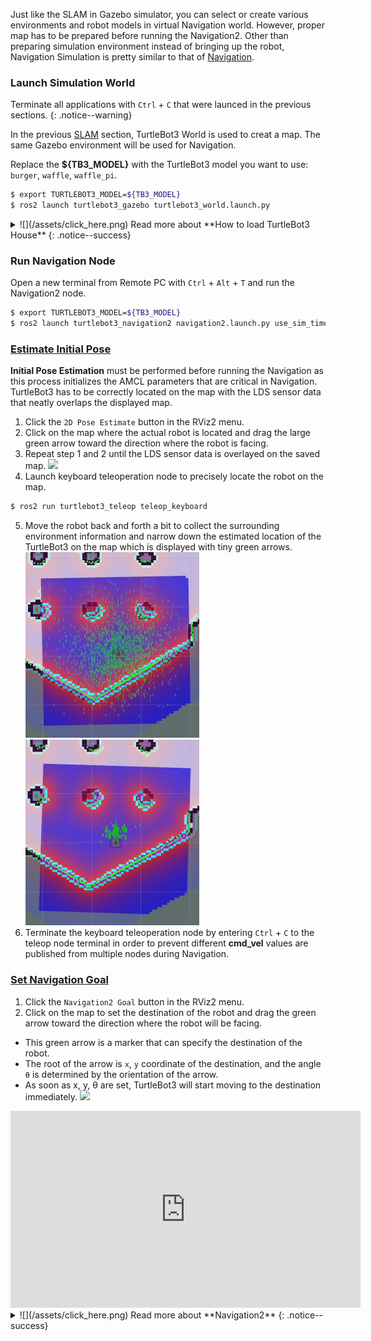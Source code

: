 
Just like the SLAM in Gazebo simulator, you can select or create various environments and robot models in virtual Navigation world. However, proper map has to be prepared before running the Navigation2. Other than preparing simulation environment instead of bringing up the robot, Navigation Simulation is pretty similar to that of [Navigation][navigation].  

### Launch Simulation World

Terminate all applications with `Ctrl` + `C` that were launced in the previous sections.
{: .notice--warning}

In the previous [SLAM][slam] section, TurtleBot3 World is used to creat a map. The same Gazebo environment will be used for Navigation.

Replace the **${TB3_MODEL}** with the TurtleBot3 model you want to use: `burger`, `waffle`, `waffle_pi`.

```bash
$ export TURTLEBOT3_MODEL=${TB3_MODEL}
$ ros2 launch turtlebot3_gazebo turtlebot3_world.launch.py
```

<details>
<summary id="summary_for_foreins" style="outline: inherit;">
![](/assets/click_here.png) Read more about **How to load TurtleBot3 House**
{: .notice--success}
</summary>
```bash
$ export TURTLEBOT3_MODEL=${TB3_MODEL}
$ ros2 launch turtlebot3_gazebo turtlebot3_house.launch.py
```
</details>

### Run Navigation Node 
Open a new terminal from Remote PC with `Ctrl` + `Alt` + `T` and run the Navigation2 node. 

```bash
$ export TURTLEBOT3_MODEL=${TB3_MODEL}
$ ros2 launch turtlebot3_navigation2 navigation2.launch.py use_sim_time:=True map:=$HOME/map.yaml
```

### [Estimate Initial Pose](#estimate-initial-pose)

**Initial Pose Estimation** must be performed before running the Navigation as this process initializes the AMCL parameters that are critical in Navigation. TurtleBot3 has to be correctly located on the map with the LDS sensor data that neatly overlaps the displayed map.

1. Click the `2D Pose Estimate` button in the RViz2 menu.
2. Click on the map where the actual robot is located and drag the large green arrow toward the direction where the robot is facing.
3. Repeat step 1 and 2 until the LDS sensor data is overlayed on the saved map. 
  ![](/assets/images/platform/turtlebot3/ros2/tb3_navigation2_rviz_01.png)
4. Launch keyboard teleoperation node to precisely locate the robot on the map.
  ```bash
$ ros2 run turtlebot3_teleop teleop_keyboard
  ```
5. Move the robot back and forth a bit to collect the surrounding environment information and narrow down the estimated location of the TurtleBot3 on the map which is displayed with tiny green arrows.  
![](/assets/images/platform/turtlebot3/navigation/tb3_amcl_particle_01.png)
![](/assets/images/platform/turtlebot3/navigation/tb3_amcl_particle_02.png)
6. Terminate the keyboard teleoperation node by entering `Ctrl` + `C` to the teleop node terminal in order to prevent different **cmd_vel** values are published from multiple nodes during Navigation.


### [Set Navigation Goal](#set-navigation-goal)

1. Click the `Navigation2 Goal` button in the RViz2 menu.
2. Click on the map to set the destination of the robot and drag the green arrow toward the direction where the robot will be facing. 
  - This green arrow is a marker that can specify the destination of the robot. 
  - The root of the arrow is `x`, `y` coordinate of the destination, and the angle `θ` is determined by the orientation of the arrow.
  - As soon as x, y, &theta; are set, TurtleBot3 will start moving to the destination immediately.
  ![](/assets/images/platform/turtlebot3/ros2/tb3_navigation2_rviz_02.png)

<iframe width="560" height="315" src="https://www.youtube.com/embed/VtyqUuuZAFA" frameborder="0" allow="accelerometer; autoplay; encrypted-media; gyroscope; picture-in-picture" allowfullscreen></iframe>

<details>
<summary id="summary_for_foreins" style="outline: inherit;">
![](/assets/click_here.png) Read more about **Navigation2**
{: .notice--success}
</summary>
- The robot will create a path to reach to the Navigation2 Goal based on the global path planner. Then, the robot moves along the path. If an obstacle is placed in the path, the Navigation2 will use local path planner to avoid the obstacle.

- Setting a Navigation2 Goal might fail if the path to the Navigation2 Goal cannot be created. If you wish to stop the robot before it reaches to the goal position, set the current position of TurtleBot3 as a Navigation2 Goal.

- [Official ROS2 Navigation2 Wiki][nav2]
</details>

[slam]: /docs/en/platform/turtlebot3/slam/#slam
[navigation]: /docs/en/platform/turtlebot3/navigation/#navigation
